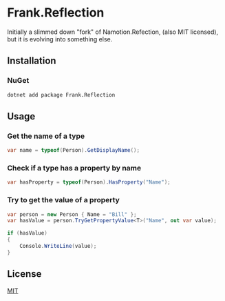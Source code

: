 # Frank.Reflection

Initially a slimmed down "fork" of Namotion.Refection, (also MIT licensed), but it is evolving into something else.

## Installation

### NuGet

```bash
dotnet add package Frank.Reflection
```

## Usage

### Get the name of a type

```csharp
var name = typeof(Person).GetDisplayName();
```

### Check if a type has a property by name

```csharp
var hasProperty = typeof(Person).HasProperty("Name");
```

### Try to get the value of a property

```csharp
var person = new Person { Name = "Bill" };
var hasValue = person.TryGetPropertyValue<T>("Name", out var value);

if (hasValue)
{
    Console.WriteLine(value);
}
```

## License

[MIT](LICENSE)